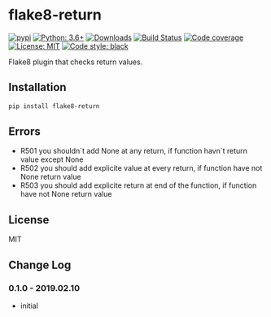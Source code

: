 # flake8-return

[![pypi](https://badge.fury.io/py/flake8-return.svg)](https://pypi.org/project/flake8-return)
[![Python: 3.6+](https://img.shields.io/badge/Python-3.6+-blue.svg)](https://pypi.org/project/flake8-return)
[![Downloads](https://img.shields.io/pypi/dm/flake8-return.svg)](https://pypistats.org/packages/flake8-return)
[![Build Status](https://travis-ci.org/Afonasev/flake8-return.svg?branch=master)](https://travis-ci.org/Afonasev/flake8-return)
[![Code coverage](https://codecov.io/gh/afonasev/flake8-return/branch/master/graph/badge.svg)](https://codecov.io/gh/afonasev/flake8-return)
[![License: MIT](https://img.shields.io/badge/License-MIT-green.svg)](https://en.wikipedia.org/wiki/MIT_License)
[![Code style: black](https://img.shields.io/badge/code%20style-black-000000.svg)](https://github.com/ambv/black)

Flake8 plugin that checks return values.

## Installation

```bash
pip install flake8-return
```

## Errors

* R501 you shouldn\`t add None at any return, if function havn\`t return value except None
* R502 you should add explicite value at every return, if function have not None return value
* R503 you should add explicite return at end of the function, if function have not None return value

## License

MIT

## Change Log

### 0.1.0 - 2019.02.10

* initial
